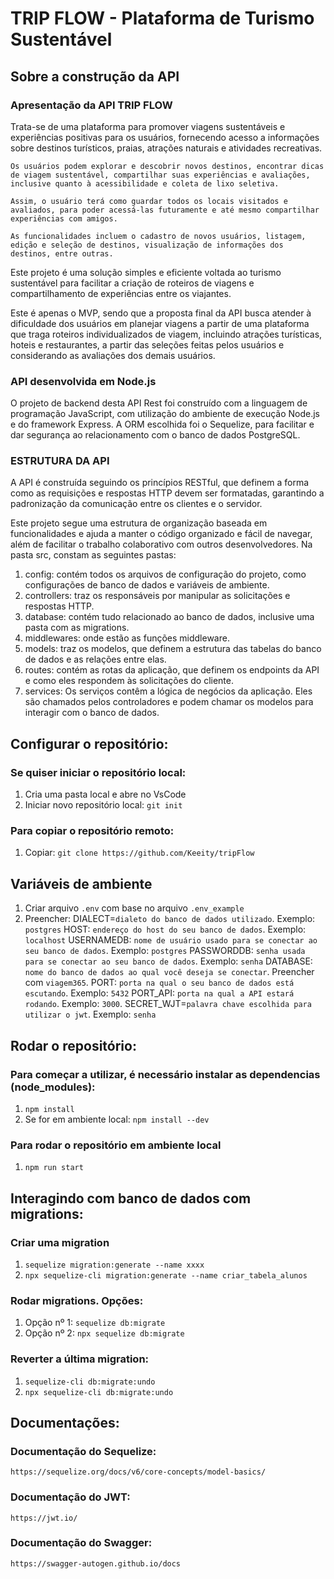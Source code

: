 # TRIP FLOW - Plataforma de Turismo Sustentável

## Sobre a construção da API

   ### Apresentação da API TRIP FLOW 
   Trata-se de uma plataforma para promover viagens sustentáveis e experiências positivas para os usuários, fornecendo acesso a informações sobre destinos turísticos, praias, atrações naturais e atividades recreativas.

    Os usuários podem explorar e descobrir novos destinos, encontrar dicas de viagem sustentável, compartilhar suas experiências e avaliações, inclusive quanto à acessibilidade e coleta de lixo seletiva.
 
    Assim, o usuário terá como guardar todos os locais visitados e avaliados, para poder acessá-las futuramente e até mesmo compartilhar experiências com amigos.

    As funcionalidades incluem o cadastro de novos usuários, listagem, edição e seleção de destinos, visualização de informações dos destinos, entre outras.

   Este projeto é uma solução simples e eficiente voltada ao turismo sustentável para facilitar a criação de roteiros de viagens e compartilhamento de experiências entre os viajantes.

   Este é apenas o MVP, sendo que a proposta final da API busca atender à dificuldade dos usuários em planejar viagens a partir de uma plataforma que traga roteiros individualizados de viagem, incluindo atrações turísticas, hoteis e restaurantes, a partir das seleções feitas pelos usuários e considerando as avaliações dos demais usuários.

   ### API desenvolvida em Node.js 
   O projeto de backend desta API Rest foi construído com a linguagem de programação JavaScript, com utilização do ambiente de execução Node.js e do framework Express. A ORM escolhida foi o Sequelize, para facilitar e dar segurança ao relacionamento com o banco de dados PostgreSQL. 

   ### ESTRUTURA DA API 
   A API é construída seguindo os princípios RESTful, que definem a forma como as requisições e respostas HTTP devem ser formatadas, garantindo a padronização da comunicação entre os clientes e o servidor. 

   Este projeto segue uma estrutura de organização baseada em funcionalidades e ajuda a manter o código organizado e fácil de navegar, além de facilitar o trabalho colaborativo com outros desenvolvedores. Na pasta src, constam as seguintes pastas:
   1. config: contém todos os arquivos de configuração do projeto, como configurações de banco de dados e variáveis de ambiente.
   2. controllers: traz os responsáveis por manipular as solicitações e respostas HTTP.
   3. database: contém tudo relacionado ao banco de dados, inclusive uma pasta com as migrations.
   4. middlewares: onde estão as funções middleware.
   5. models: traz os modelos, que definem a estrutura das tabelas do banco de dados e as relações entre elas.
   6. routes: contém as rotas da aplicação, que definem os endpoints da API e como eles respondem às solicitações do cliente.
   7. services: Os serviços contêm a lógica de negócios da aplicação. Eles são chamados pelos controladores e podem chamar os modelos para interagir com o banco de dados.

## Configurar o repositório:

   ### Se quiser iniciar o repositório local:
   1. Cria uma pasta local e abre no VsCode
   2. Iniciar novo repositório local: `git init`

   ### Para copiar o repositório remoto:
   1. Copiar: `git clone https://github.com/Keeity/tripFlow`

## Variáveis de ambiente
   1. Criar arquivo `.env` com base no arquivo `.env_example`
   2. Preencher:
        DIALECT=`dialeto do banco de dados utilizado`. Exemplo: `postgres`
        HOST: `endereço do host do seu banco de dados`. Exemplo: `localhost`
        USERNAMEDB: `nome de usuário usado para se conectar ao seu banco de dados`. Exemplo: `postgres`
        PASSWORDDB: `senha usada para se conectar ao seu banco de dados`. Exemplo: `senha`
        DATABASE: `nome do banco de dados ao qual você deseja se conectar`. Preencher com `viagem365`.
        PORT: `porta na qual o seu banco de dados está escutando`. Exemplo: `5432`
        PORT_API: `porta na qual a API estará rodando`. Exemplo: `3000`.
        SECRET_WJT=`palavra chave escolhida para utilizar o jwt`. Exemplo: `senha`

## Rodar o repositório:

   ### Para começar a utilizar, é necessário instalar as dependencias (node_modules):
   1. `npm install`
   2. Se for em ambiente local: `npm install --dev`

   ### Para rodar o repositório em ambiente local
   1. `npm run start`

## Interagindo com banco de dados com migrations:

   ### Criar uma migration
   1. `sequelize migration:generate --name xxxx`
   2. `npx sequelize-cli migration:generate --name criar_tabela_alunos`

   ### Rodar migrations. Opções:
   1. Opção nº 1: `sequelize db:migrate`
   2. Opção nº 2: `npx sequelize db:migrate`

   ### Reverter a última migration:
   1. `sequelize-cli db:migrate:undo`
   2. `npx sequelize-cli db:migrate:undo`

## Documentações:

   ### Documentação do Sequelize: 
   `https://sequelize.org/docs/v6/core-concepts/model-basics/`

   ### Documentação do JWT: 
   `https://jwt.io/`

   ### Documentação do Swagger: 
   `https://swagger-autogen.github.io/docs`
